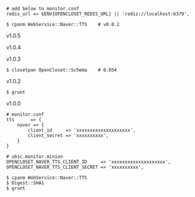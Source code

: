     # add below to monitor.conf
    redis_url => $ENV{OPENCLOSET_REDIS_URL} || 'redis://localhost:6379',

    $ cpanm WebService::Naver::TTS    # v0.0.2

v1.0.5

v1.0.4

v1.0.3

    $ closetpan OpenCloset::Schema    # 0.054

v1.0.2

    $ grunt

v1.0.0

    # monitor.conf
    tts      => {
        naver => {
            client_id     => 'xxxxxxxxxxxxxxxxxxxx',
            client_secret => 'xxxxxxxxxx',
        }
    }

    # ubic.monitor.minion
    OPENCLOSET_NAVER_TTS_CLIENT_ID     => 'xxxxxxxxxxxxxxxxxxxx',
    OPENCLOSET_NAVER_TTS_CLIENT_SECRET => 'xxxxxxxxxx',

    $ cpanm WebService::Naver::TTS
    $ Digest::SHA1
    $ grunt
